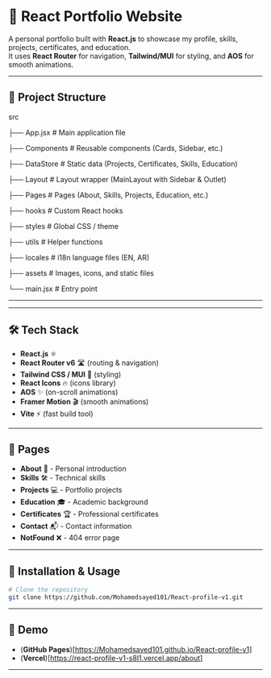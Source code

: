 # 🚀 React Portfolio Website

A personal portfolio built with **React.js** to showcase my profile, skills, projects, certificates, and education.  
It uses **React Router** for navigation, **Tailwind/MUI** for styling, and **AOS** for smooth animations.

---

## 📂 Project Structure

src

├── App.jsx # Main application file

├── Components # Reusable components (Cards, Sidebar, etc.)

├── DataStore # Static data (Projects, Certificates, Skills, Education)

├── Layout # Layout wrapper (MainLayout with Sidebar & Outlet)

├── Pages # Pages (About, Skills, Projects, Education, etc.)

├── hooks # Custom React hooks

├── styles # Global CSS / theme

├── utils # Helper functions

├── locales # i18n language files (EN, AR)

├── assets # Images, icons, and static files

└── main.jsx # Entry point

---

---

## 🛠️ Tech Stack

- **React.js** ⚛️
- **React Router v6** 🛣️ (routing & navigation)
- **Tailwind CSS / MUI** 🎨 (styling)
- **React Icons** 🔥 (icons library)
- **AOS** ✨ (on-scroll animations)
- **Framer Motion** 🎬 (smooth animations)
- **Vite** ⚡ (fast build tool)

---

## 📑 Pages

- **About** 👤 - Personal introduction
- **Skills** 🛠️ - Technical skills
- **Projects** 💻 - Portfolio projects
- **Education** 🎓 - Academic background
- **Certificates** 🏆 - Professional certificates
- **Contact** 📬 - Contact information
- **NotFound** ❌ - 404 error page

---

## 🚀 Installation & Usage

```bash
# Clone the repository
git clone https://github.com/Mohamedsayed101/React-profile-v1.git

```

---

## 🚀 Demo

- (**GitHub Pages**)[https://Mohamedsayed101.github.io/React-profile-v1]
- (**Vercel**)[https://react-profile-v1-s8l1.vercel.app/about]

---
